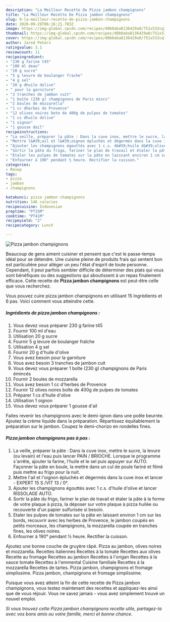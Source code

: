 ```yaml
---
description: "La Meilleur Recette De Pizza jambon champignons"
title: "La Meilleur Recette De Pizza jambon champignons"
slug: 9-la-meilleur-recette-de-pizza-jambon-champignons
date: 2020-09-29T06:16:21.783Z
image: https://img-global.cpcdn.com/recipes/d0b0aba8136429a0/751x532cq70/pizza-jambon-champignons-photo-principale-de-la-recette.jpg
thumbnail: https://img-global.cpcdn.com/recipes/d0b0aba8136429a0/751x532cq70/pizza-jambon-champignons-photo-principale-de-la-recette.jpg
cover: https://img-global.cpcdn.com/recipes/d0b0aba8136429a0/751x532cq70/pizza-jambon-champignons-photo-principale-de-la-recette.jpg
author: Jared Peters
ratingvalue: 3.1
reviewcount: 11
recipeingredient:
- "230 g farine t45"
- "100 ml deau"
- "20 g sucre"
- "5 g levure de boulanger frache"
- "4 g sel"
- "20 g dhuile dolive"
- " pour la garniture"
- "3 tranches de jambon cuit"
- "1 boîte (230 g) champignons de Paris mincs"
- "2 boules de mozzarella"
- "1 cc dherbes de Provence"
- "12 olives noires bote de 400g de pulpes de tomates"
- "1 cs dhuile dolive"
- "1 oignon"
- "1 gousse dail"
recipeinstructions:
- "La veille, préparer la pâte : Dans la cuve inox, mettre le sucre, la levure (ou levain) et l&#39;eau puis lancer PAIN / BRIOCHE. Lorsque le programme s&#39;arrête, ajouter la farine, l&#39;huile et le sel puis appuyer sur AUTO. Façonner la pâte en boule, la mettre dans un cul de poule fariné et filmé puis mettre au frigo pour la nuit."
- "Mettre l&#39;ail et l&#39;oignon épluchés et dégermés dans la cuve inox et lancer  EXPERT 15 S /VIT 13 / 0°."
- "Ajouter les champignons égouttés avec 1 c.s. d&#39;huile d&#39;olive et lancer RISSOLAGE AUTO."
- "Sortir la pâte du frigo, fariner le plan de travail et étaler la pâte à la forme de votre plaque à pizza, la déposer sur votre plaque à pizza huilée ou recouverte d&#39;un papier sulfurisée si besoin."
- "Etaler les pulpes de tomates sur la pâte en laissant environ 1 cm sur les bords, recouvrir avec les herbes de Provence, le jambon coupés en petits morceaux, les champignons, la mozzarella coupée en tranches fines, les olives noires."
- "Enfourner à 190° pendant ½ heure. Rectifier la cuisson."
categories:
- Resep
tags:
- pizza
- jambon
- champignons

katakunci: pizza jambon champignons 
nutrition: 146 calories
recipecuisine: Indonesian
preptime: "PT15M"
cooktime: "PT41M"
recipeyield: "2"
recipecategory: Lunch

---
```



![Pizza jambon champignons](https://img-global.cpcdn.com/recipes/d0b0aba8136429a0/751x532cq70/pizza-jambon-champignons-photo-principale-de-la-recette.jpg)

Beaucoup de gens aiment cuisiner et pensent que c'est le passe-temps idéal pour se détendre. Une cuisine pleine de produits frais qui sentent bon est particulière pour alléger un peu l'état d'esprit de toute personne. Cependant, il peut parfois sembler difficile de déterminer des plats qui vous sont bénéfiques ou des suggestions qui aboutissent à un repas finalement efficace. Cette recette de <strong> Pizza jambon champignons </strong> est peut-être celle que vous recherchez.

<!--inarticleads1-->

Vous pouvez cuire pizza jambon champignons en utilisant 15 Ingrédients et 6 pas. Voici comment vous atteindre cette.

##### Ingrédients de pizza jambon champignons :

1. Vous devez vous préparer 230 g farine t45
1. Fournir 100 ml d&#39;eau
1. Utilisation 20 g sucre
1. Fournir 5 g levure de boulanger fraîche
1. Utilisation 4 g sel
1. Fournir 20 g d&#39;huile d&#39;olive
1. Vous avez besoin  pour la garniture
1. Vous avez besoin 3 tranches de jambon cuit
1. Vous devez vous préparer 1 boîte (230 g) champignons de Paris émincés
1. Fournir 2 boules de mozzarella
1. Vous avez besoin 1 cc d&#39;herbes de Provence
1. Fournir 12 olives noires boîte de 400g de pulpes de tomates
1. Préparer 1 cs d&#39;huile d&#39;olive
1. Utilisation 1 oignon
1. Vous devez vous préparer 1 gousse d&#39;ail


Faites revenir les champignons avec le demi-ignon dans une poêle beurrée. Ajoutez la crème liquide dans la préparation. Répartissez équitablement la préparation sur le jambon. Coupez le demi-chorizo en rondelles fines. 

<!--inarticleads2-->

##### Pizza jambon champignons pas à pas :

1. La veille, préparer la pâte : Dans la cuve inox, mettre le sucre, la levure (ou levain) et l&#39;eau puis lancer PAIN / BRIOCHE. Lorsque le programme s&#39;arrête, ajouter la farine, l&#39;huile et le sel puis appuyer sur AUTO. Façonner la pâte en boule, la mettre dans un cul de poule fariné et filmé puis mettre au frigo pour la nuit.
1. Mettre l&#39;ail et l&#39;oignon épluchés et dégermés dans la cuve inox et lancer  - EXPERT 15 S /VIT 13 / 0°.
1. Ajouter les champignons égouttés avec 1 c.s. d&#39;huile d&#39;olive et lancer RISSOLAGE AUTO.
1. Sortir la pâte du frigo, fariner le plan de travail et étaler la pâte à la forme de votre plaque à pizza, la déposer sur votre plaque à pizza huilée ou recouverte d&#39;un papier sulfurisée si besoin.
1. Etaler les pulpes de tomates sur la pâte en laissant environ 1 cm sur les bords, recouvrir avec les herbes de Provence, le jambon coupés en petits morceaux, les champignons, la mozzarella coupée en tranches fines, les olives noires.
1. Enfourner à 190° pendant ½ heure. Rectifier la cuisson.


Ajoutez une bonne couche de gruyère râpé. Pizza au jambon, olives noires et mozzarella. Recettes italiennes Recettes à la tomate Recettes aux olives Recette au fromage Recettes au jambon Recettes à l&#39;origan Recettes à la sauce tomate Recettes à l&#39;emmental Cuisine familiale Recettes à la mozzarella Recettes de tartes. Pizza jambon, champignons et fromage simplissime. Pizza jambon, champignons et fromage simplissime. 

<!--inarticleads1-->

<p>
Puisque vous avez atteint la fin de cette recette de Pizza jambon champignons, vous testez maintenant des recettes et appliquez-les ainsi que de vous réjouir. Vous ne savez jamais - vous avez simplement trouvé un nouvel emploi.
</p>

<p>
<i>Si vous trouvez cette Pizza jambon champignons recette utile, partagez-la avec vos bons amis ou votre famille, merci et bonne chance.</i>
</p>
